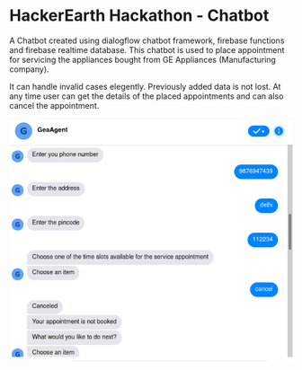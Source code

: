 # HackerEarth Hackathon - Chatbot
A Chatbot created using dialogflow chatbot framework, firebase functions and firebase realtime database.
This chatbot is used to place appointment for servicing the appliances bought from GE Appliances (Manufacturing company).

It can handle invalid cases elegently. Previously added data is not lost.
At any time user can get the details of the placed appointments and can also cancel the appointment.

![alt text](https://github.com/adityaviki/GEAgent-Chatbot/blob/master/Screenshot%20from%202021-08-03%2010-47-43.png)
